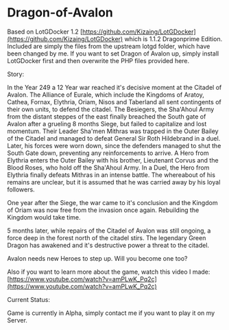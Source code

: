 # Dragon-of-Avalon

Based on LotGDocker 1.2 [https://github.com/Kizaing/LotGDocker](https://github.com/Kizaing/LotGDocker) which is 1.1.2 Dragonprime Edition. Included are simply the files from the upstream lotgd folder, which have been changed by me. If you want to set Dragon of Avalon up, simply install LotGDocker first and then overwrite the PHP files provided here.

Story:

In the Year 249 a 12 Year war reached it's decisive moment at the Citadel of Avalon. The Alliance of Eurale, which include the Kingdoms of Aratoy, Cathea, Fornax, Elythria, Oriam, Nisos and Taberland all sent contingents of their own units, to defend the citadel. The Besiegers, the Sha'Ahoul Army from the distant steppes of the east finally breached the South gate of Avalon after a grueling 8 months Siege, but failed to capitalize and lost momentum. Their Leader Sha'men Mithras was trapped in the Outer Bailey of the Citadel and managed to defeat General Sir Roth Hildebrand in a duel. Later, his forces were worn down, since the defenders managed to shut the South Gate down, preventing any reinforcements to arrive. A Hero from Elythria enters the Outer Bailey with his brother, Lieutenant Corvus and the Blood Roses, who hold off the Sha'Ahoul Army. In a Duel, the Hero from Elythria finally defeats Mithras in an intense battle. The whereabout of his remains are unclear, but it is assumed that he was carried away by his loyal followers.

One year after the Siege, the war came to it's conclusion and the Kingdom of Oriam was now free from the invasion once again. Rebuilding the Kingdom would take time.

5 months later, while repairs of the Citadel of Avalon was still ongoing, a force deep in the forest north of the citadel stirs. The legendary Green Dragon has awakened and it's destructive power a threat to the citadel.

Avalon needs new Heroes to step up. Will you become one too?

Also if you want to learn more about the game, watch this video I made: [https://www.youtube.com/watch?v=amPLwK_Pq2c](https://www.youtube.com/watch?v=amPLwK_Pq2c)

Current Status:

Game is currently in Alpha, simply contact me if you want to play it on my Server.
